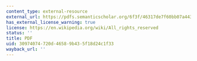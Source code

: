```yaml
---
content_type: external-resource
external_url: https://pdfs.semanticscholar.org/6f3f/46317de7f60bb07a443e6e12df6a48786600.pdf?_ga=2.202723346.2016510353.1566239404-159250059.1566239404
has_external_license_warning: true
license: https://en.wikipedia.org/wiki/All_rights_reserved
status: ''
title: PDF
uid: 30974074-720d-4658-9b43-5f18d24c1f33
wayback_url: ''
---
```

